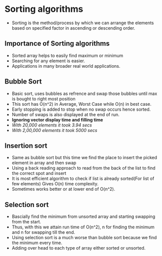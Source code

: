 # Sorting algorithms
* Sorting is the method/process by which we can arrange the elements based on specified factor in ascending or descending order.
## Importance of Sorting algorithms
* Sorted array helps to easily find maximum or minimum
* Searching for any element is easier.
* Applications in many broader real world applications.
## Bubble Sort
* Basic sort, uses bubbles as refrence and swap those bubbles until max is bought to right most position
* This sort has O(n^2) in Average, Worst Case while O(n) in
best case.
* Early stopping is added to stop when no swap occurs hence sorted.
* Number of swaps is also displayed at the end of run.
* **Ignoring vector display time and filling time**
* *With 20,000 elements it took 3.94 secs*
* *With 2,00,000 elements it took 5000 secs*
## Insertion sort
* Same as bubble sort but this time we find the place to insert the picked element in array and then swap
* Using a back reading approach to read from the back of the list to find the correct spot and insert
* It is most efficient algorithm to check if list is already sorted(For list of few elements) Gives O(n) time complexity.
* Sometimes works better or at lower end of O(n^2).
## Selection sort
* Bascially find the minimum from unsorted array and starting swapping from the start.
* Thus, with this we attain run time of O(n^2), n for finding the minimum and n for swapping till the end.
* Using selection sort is a much worse than bubble sort because we find the minimum every time.
* Adding over head to each type of array either sorted or unsorted.